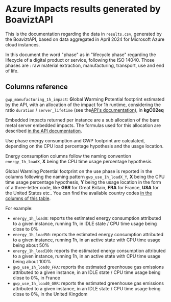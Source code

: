 # Azure Impacts results generated by BoaviztAPI

This is the documentation regarding the data in `results.csv`, generated by the BoaviztAPI, based on data aggregated in April 2024 for Microsoft Azure cloud instances. 

In this document the word "phase" as in "lifecycle phase" regarding the lifecycle of a digital product or service, following the ISO 14040. Those phases are : raw material extraction, manufacturing, transport, use and end of life.

## Columns reference

`gwp_manufacturing_1h_impact`: **G**lobal **W**arming **P**otential footprint estimated by the API, with an allocation of the impact for 1h runtime, considering the ratio `duration` / `server_lifetime` (see the[API's documentation](https://doc.api.boavizta.org/Explanations/embedded_methodology/)), in **kgC02eq**

Embedded impacts returned per instance are a sub allocation of the bare metal server embedded impacts. The formulas used for this allocation are described [in the API documentation](https://doc.api.boavizta.org/Explanations/services/cloud/#method).

Use phase energy consumption and GWP footprint are calculated, depending on the CPU load percentage hypothesis and the usage location.

Energy consumption columns follow the naming convention `energy_1h_loadX`, **X** being the CPU time usage percentage hypothesis.

Global Warming Potential footprint on the use phase is reported in the columns following the naming pattern `gwp_use_1h_loadX_Y`, **X** being the CPU time usage percentage hypothesis, **Y** being the usage location in the form of a three-letter code, like **GBR** for Great Britain, **FRA** for France, **USA** for the United States etc.. You can find the available country codes [in the columns of this table](https://github.com/Boavizta/boaviztapi/blob/main/boaviztapi/data/crowdsourcing/electrical_mix.csv).

For example: 

- `energy_1h_load0`:  reports the estimated energy consumption attributed to a given instance, running 1h, in IDLE state / CPU time usage being close to 0%
- `energy_1h_load50`: reports the estimated energy consumption attributed to a given instance, running 1h, in an active state with CPU time usage being about 50%
- `energy_1h_load100`: reports the estimated energy consumption attributed to a given instance, running 1h, in an active state with CPU time usage being about 100%
- `gwp_use_1h_load0_FRA`: reports the estimated greenhouse gas emissions attributed to a given instance, in an IDLE state / CPU time usage being close to 0%, in France
- `gwp_use_1h_load0_GBR`: reports the estimated greenhouse gas emissions attributed to a given instance, in an IDLE state / CPU time usage being close to 0%, in the United Kingdom